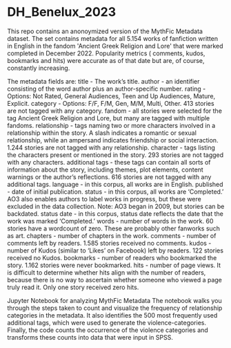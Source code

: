 # DH_Benelux_2023
This repo contains an anonoymized version of the MythFic Metadata dataset. The set contains metadata for all 5.154 works of fanfiction written in English in the fandom 'Ancient Greek Religion and Lore' that were marked completed in December 2022. Popularity metrics ( comments, kudos, bookmarks and hits) were accurate as of that date but are, of course, constantly increasing.

The metadata fields are:
title - The work’s title.
author - an identifier consisting of the word author plus an author-specific number.
rating - Options: Not Rated, General Audiences, Teen and Up Audiences, Mature, Explicit.
category - Options: F/F, F/M, Gen, M/M, Multi, Other. 413 stories are not tagged with any category.
fandom - all stories were selected for the tag Ancient Greek Religion and Lore, but many are tagged with multiple fandoms.
relationship - tags naming two or more characters involved in a relationship within the story. A slash indicates a romantic or sexual relationship, while an ampersand indicates friendship or social interaction. 1.244 stories are not tagged with any relationship.
character - tags listing the characters present or mentioned in the story. 293 stories are not tagged with any characters.
additional tags - these tags can contain all sorts of information about the story, including themes, plot elements, content warnings or the author’s reflections. 616 stories are not tagged with any additional tags.
language - in this corpus, all works are in English.
published - date of initial publication.
status - in this corpus, all works are ‘Completed.’ AO3 also enables authors to label works in progress, but these were excluded in the data collection. Note: AO3 began in 2009, but stories can be backdated.
status date - in this corpus, status date reflects the date that the work was marked ‘Completed.’
words - number of words in the work. 60 stories have a wordcount of zero. These are probably other fanworks such as art.
chapters - number of chapters in the work.
comments - number of comments left by readers. 1.585 stories received no comments.
kudos - number of Kudos (similar to ‘Likes’ on Facebook) left by readers. 122 stories received no Kudos.
bookmarks - number of readers who bookmarked the story. 1.162 stories were never bookmarked.
hits - number of page views. It is difficult to determine whether hits align with the number of readers, because there is no way to ascertain whether someone who viewed a page truly read it. Only one story received zero hits.


Jupyter Notebook for analyzing MythFic Metadata
The notebook walks you through the steps taken to count and visualize the frequency of relationship categories in the metadata. It also identifies the 500 most frequently used additional tags, which were used to generate the violence-categories. Finally, the code counts the occurrence of the violence categories and transforms these counts into data that were input in SPSS.